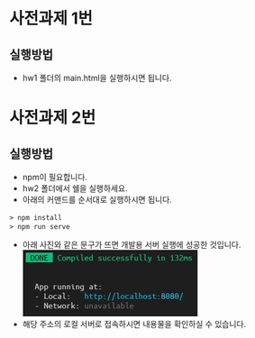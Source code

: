 # 사전과제 1번
## 실행방법
* hw1 폴더의 main.html을 실행하시면 됩니다.   
       

# 사전과제 2번
## 실행방법
* npm이 필요합니다.
* hw2 폴더에서 쉘을 실행하세요.
* 아래의 커맨드를 순서대로 실행하시면 됩니다.
```
> npm install
> npm run serve
```
* 아래 사진와 같은 문구가 뜨면 개발용 서버 실행에 성공한 것입니다.   
![App running at: -Local http://localhost:8080/ ...](./vue_runserver.jpg)
* 해당 주소의 로컬 서버로 접속하시면 내용물을 확인하실 수 있습니다.